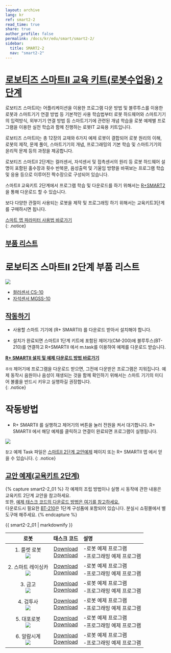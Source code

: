 ```yaml
---
layout: archive
lang: kr
ref: smart2-2
read_time: true
share: true
author_profile: false
permalink: /docs/kr/edu/smart/smart2-2/
sidebar:
  title: SMART2-2
  nav: "smart2-2"
---
```


# [로보티즈 스마트Ⅱ 교육 키트(로봇수업용) 2단계](#로보티즈-스마트Ⅱ-교육-키트-로봇수업용-2단계)


로보티즈 스마트Ⅱ는 어플리케이션을 이용한 프로그램 다운 방법 및 블루투스를 이용한 로봇과 스마트기기 연결 방법 등 기본적인 사용 학습법부터 로봇 하드웨어와 스마트기기의 입력방식, 외부기기 연결 방법 등 스마트기기에 관련된 개념 학습을 로봇 예제별 프로그램을 이용한 실전 학습과 함께 진행하는 로봇IT 교육용 키트입니다.

로보티즈 스마트Ⅱ는 총 12장의 교재와 6가지 예제 로봇이 결합되어 로봇 원리의 이해, 로봇의 제작, 문제 풀이, 스마트기기의 개념, 프로그래밍의 기본 학습 및 스마트기기의 윤리적 문제 등의 과정을 제공합니다.  

로보티즈 스마트Ⅱ 2단계는 컬러센서, 자석센서 및 접촉센서의 원리 등 로봇 하드웨어 설명이 포함된 홀수장과 횟수 반복문, 음성출력 및 기울임 방향을 바꿔보는 프로그램 학습 및 응용 등으로 이루어진 짝수장으로 구성되어 있습니다.


스마트Ⅱ 교육키트 2단계에서 프로그램 학습 및 다운로드를 하기 위해서는 [R+SMART2] 을 통해 다운로드 할 수 있습니다.

보다 다양한 관절이 사용되는 로봇을 제작 및 프로그래밍 하기 위해서는 교육키트3단계를 구매하시면 됩니다.


[스마트 앱 파라미터 사용법 바로가기]  
{: .notice}


## [부품 리스트](#부품-리스트)

# 로보티즈 스마트Ⅱ 2단계 부품 리스트

 ![](/assets/images/edu/smart/smart2-2_e-manual.jpg)

- [컬러센서 CS-10]
- [자석센서 MGSS-10]

## [작동하기](#작동하기)


- 사용할 스마트 기기에 (R+ SMARTⅡ) 를 다운로드 받아서 설치해야 합니다.

- 설치가 완료되면 스마트Ⅱ 1단계 키트에 포함된 제어기(CM-200)에 블루투스(BT-210)를 연결하고 R+SMARTⅡ 에서 m.task를 이용하여 예제를 다운로드 받습니다.

**[R+ SMARTⅡ 설치 및 예제 다운로드 방법 바로가기]**

`주의` 제어기에 프로그램을 다운로드 받으면, 그전에 다운받은 프로그램은 지워집니다.
예제 동작시 음원이나 음성이 재생되는 것을 함께 확인하기 위해서는 스마트 기기의 미디어 볼륨을 반드시 키우고 실행하길 권장합니다.  
{: .notice}

# 작동방법

- R+ SMARTⅡ 를 실행하고 제어기의 버튼을 눌러 전원을 켜서 대기합니다. R+ SMARTⅡ 에서 해당 예제를 클릭하고 연결이 완료되면 프로그램이 실행됩니다.

 ![](/assets/images/edu/smart/cm_200_7.jpg)

`참고` 예제 Task 파일은 [스마트Ⅱ 2단계 교안예제] 페이지 또는 R+ SMARTⅡ 앱 에서 얻을 수 있습니다.
{: .notice}

## [교안 예제(교육키트 2단계)](#교안-예제-교육키트-2단계)

{% capture smart2-2_01 %}
각 예제의 조립 방법이나 실행 시 동작에 관한 내용은 교육키트 2단계 교안을 참고하세요.  
또한, [예제 태스크 코드의 다운로드 방법은 여기를 참고하세요.]  
다운로드시 필요한 [BT-210]은 1단계 구성품에 포함되어 있습니다. 분실시 쇼핑몰에서 별도구매 해주세요.
{% endcapture %}

<div class="notice">{{ smart2-2_01 | markdownify }}</div>


|로봇|태스크 코드|설명|
| :---: | :-----: | :--- |
|1. 룰렛 로봇<br />![](/assets/images/edu/smart/01_smart2_l2_roulette.png)|[Download][01_SMARTⅡ_L2_ROULETTE_KR]<br />[Download][02_SMARTⅡ_L2_Color_test_KR]|-로봇 예제 프로그램<br />-프로그래밍 예제 프로그램|
|2. 스마트 레이싱카<br /> ![](/assets/images/edu/smart/01_smart2_l2_racingcar.png)|[Download][01_SMARTⅡ_L2_RACINGCAR_KR]<br />[Download][02_SMARTⅡ_L2_Vibration_test_KR]|-로봇 예제 프로그램<br />-프로그래밍 예제 프로그램|
|3. 금고<br />![](/assets/images/edu/smart/01_smart2_l2_strongbox.png)|[Download][01_SMARTⅡ_L2_STRONGBOX_KR]<br />[Download][02_SMARTⅡ_L2_Touch_test_KR]|-로봇 예제 프로그램<br />-프로그래밍 예제 프로그램|
|4. 검투사<br />![](/assets/images/edu/smart/01_smart2_l2_gladiator.png)|[Download][01_SMARTⅡ_L2_GLADIATOR_KR]<br />[Download][02_SMARTⅡ_L2_FaceDetecting_test_KR]|-로봇 예제 프로그램<br />-프로그래밍 예제 프로그램|
|5. 대포로봇<br />![](/assets/images/edu/smart/01_smart2_l2_tank.png)|[Download][01_SMARTⅡ_L2_TANK_KR]<br />[Download][02_SMARTⅡ_L2_TILT_test_KR]|-로봇 예제 프로그램<br />-프로그래밍 예제 프로그램|
|6. 알람시계<br />![](/assets/images/edu/smart/01_smart2_l2_alarmclock.png)|[Download][01_SMARTⅡ_L2_ALARMCLOCK_KR ]<br />[Download][02_SMARTⅡ_L2_Clock_test_KR]|-로봇 예제 프로그램<br />-프로그래밍 예제 프로그램|


[R+SMART2]: ??
[스마트 앱 파라미터 사용법 바로가기]: ???
[컬러센서 CS-10]: ??
[자석센서 MGSS-10]: ??
[R+ SMARTⅡ 설치 및 예제 다운로드 방법 바로가기]: ?
[스마트Ⅱ 2단계 교안예제]: ??
[예제 태스크 코드의 다운로드 방법은 여기를 참고하세요.]: ???
[BT-210]: ???
[01_SMARTⅡ_L2_ROULETTE_KR]: http://support.robotis.com/ko/baggage_files/smart2/01_smart2_l2_roulette_kr.tsk
[02_SMARTⅡ_L2_Color_test_KR]: http://support.robotis.com/ko/baggage_files/smart2/02_smart2_l2_color_test_kr.tsk
[01_SMARTⅡ_L2_RACINGCAR_KR]: http://support.robotis.com/ko/baggage_files/smart2/01_smart2_l2_racingcar_kr.tsk
[02_SMARTⅡ_L2_Vibration_test_KR]: http://support.robotis.com/ko/baggage_files/smart2/02_smart2_l2_vibration_test_kr.tsk
[01_SMARTⅡ_L2_STRONGBOX_KR]: http://support.robotis.com/ko/baggage_files/smart2/01_smart2_l2_strongbox_kr.tsk
[02_SMARTⅡ_L2_Touch_test_KR]: http://support.robotis.com/ko/baggage_files/smart2/02_smart2_l2_touch_test_kr.tsk
[01_SMARTⅡ_L2_GLADIATOR_KR]: http://support.robotis.com/ko/baggage_files/smart2/01_smart2_l2_gladiator_kr.tsk
[02_SMARTⅡ_L2_FaceDetecting_test_KR]: http://support.robotis.com/ko/baggage_files/smart2/02_smart2_l2_facedetecting_test_kr.tsk
[01_SMARTⅡ_L2_TANK_KR]: http://support.robotis.com/ko/baggage_files/smart2/01_smart2_l2_tank_kr.tsk
[02_SMARTⅡ_L2_TILT_test_KR]: http://support.robotis.com/ko/baggage_files/smart2/02_smart2_l2_tilt_test_kr.tsk
[01_SMARTⅡ_L2_ALARMCLOCK_KR ]: http://support.robotis.com/ko/baggage_files/smart2/01_smart2_l2_alarmclock_kr.tsk
[02_SMARTⅡ_L2_Clock_test_KR]: http://support.robotis.com/ko/baggage_files/smart2/02_smart2_l2_clock_test_kr.tsk
